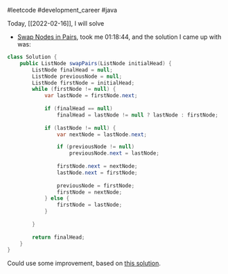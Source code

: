 #leetcode #development_career #java 

Today, [[2022-02-16]], I will solve
- [Swap Nodes in Pairs](https://leetcode.com/problems/swap-nodes-in-pairs/), took me 01:18:44, and the solution I came up with was:
```java
class Solution {
    public ListNode swapPairs(ListNode initialHead) {
        ListNode finalHead = null;
        ListNode previousNode = null;
        ListNode firstNode = initialHead;
        while (firstNode != null) { 
            var lastNode = firstNode.next;
            
            if (finalHead == null)
                finalHead = lastNode != null ? lastNode : firstNode;        
            
            if (lastNode != null) {
                var nextNode = lastNode.next;

                if (previousNode != null)
                    previousNode.next = lastNode;
                
                firstNode.next = nextNode;
                lastNode.next = firstNode;
                
                previousNode = firstNode;
                firstNode = nextNode;
            } else {
                firstNode = lastNode;
            }
    
        }
        
        return finalHead;
    }
}
```

Could use some improvement, based on [this solution](https://leetcode.com/problems/swap-nodes-in-pairs/discuss/1774708/C%2B%2BorVisual-Image-how-links-change-or-Explained-every-step-or-Commented-code).